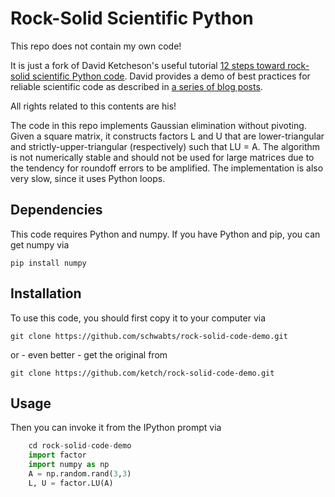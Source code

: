 # Rock-Solid Scientific Python

This repo does not contain my own code!

It is just a fork of David Ketcheson's useful tutorial
[12 steps toward rock-solid scientific Python code](https://www.davidketcheson.info/2015/05/10/rock_solid_code.html).
David provides a demo of best practices for reliable scientific code as described in 
[a series of blog posts](http://davidketcheson.info/2015/05/12/rock_solid_code.html).

All rights related to this contents are his!

The code in this repo implements Gaussian elimination without pivoting.  Given a square matrix,
it constructs factors L and U that are lower-triangular and strictly-upper-triangular (respectively)
such that LU = A.  The algorithm is not numerically stable and should not be used for large matrices due
to the tendency for roundoff errors to be amplified.  The implementation is also very slow, since it uses
Python loops.

## Dependencies

This code requires Python and numpy.  If you have Python and pip, you can get numpy via

    pip install numpy

## Installation
To use this code, you should first copy it to your computer via

    git clone https://github.com/schwabts/rock-solid-code-demo.git

or - even better - get the original from 

    git clone https://github.com/ketch/rock-solid-code-demo.git
    
## Usage

Then you can invoke it from the IPython prompt via

```python
    cd rock-solid-code-demo
    import factor
    import numpy as np
    A = np.random.rand(3,3)
    L, U = factor.LU(A)
```